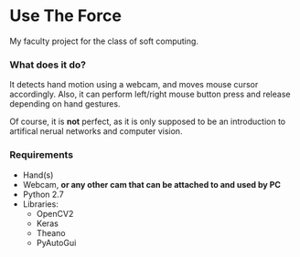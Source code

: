 # Use The Force
My faculty project for the class of soft computing.

### What does it do?
It detects hand motion using a webcam, and moves mouse cursor
accordingly. Also, it can perform left/right mouse button press and release 
depending on hand gestures.

Of course, it is **not** perfect, as it is only supposed to be an introduction to artifical nerual networks and computer vision.

### Requirements
* Hand(s)
* Webcam, **or any other cam that can be attached to and used by PC**
* Python 2.7
* Libraries:
    * OpenCV2
    * Keras
    * Theano
    * PyAutoGui